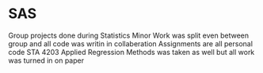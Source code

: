 # SAS
Group projects done during Statistics Minor
Work was split even between group and all code was writin in collaberation 
Assignments are all personal code
STA 4203 Applied Regression Methods was taken as well but all work was turned in on paper
